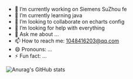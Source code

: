 - 🔭 I’m currently working on Siemens SuZhou fe
- 🌱 I’m currently learning java
- 👯 I’m looking to collaborate on echarts config 
- 🤔 I’m looking for help with everything
- 💬 Ask me about ...
- 📫 How to reach me: 1048416203@qq.com
- 😄 Pronouns: ...
- ⚡ Fun fact: ...

![Anurag's GitHub stats](https://github-readme-stats.vercel.app/api?username=hanjituan&show_icons=true&theme=radical)
